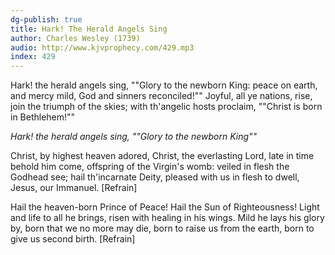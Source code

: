 ```yaml
---
dg-publish: true
title: Hark! The Herald Angels Sing
author: Charles Wesley (1739)
audio: http://www.kjvprophecy.com/429.mp3
index: 429
---
```


Hark! the herald angels sing,
""Glory to the newborn King:
peace on earth, and mercy mild,
God and sinners reconciled!""
Joyful, all ye nations, rise,
join the triumph of the skies;
with th'angelic hosts proclaim,
""Christ is born in Bethlehem!""

*Hark! the herald angels sing,
""Glory to the newborn King""*

Christ, by highest heaven adored,
Christ, the everlasting Lord,
late in time behold him come,
offspring of the Virgin's womb:
veiled in flesh the Godhead see;
hail th'incarnate Deity,
pleased with us in flesh to dwell,
Jesus, our Immanuel. [Refrain]

Hail the heaven-born Prince of Peace!
Hail the Sun of Righteousness!
Light and life to all he brings,
risen with healing in his wings.
Mild he lays his glory by,
born that we no more may die,
born to raise us from the earth,
born to give us second birth. [Refrain]